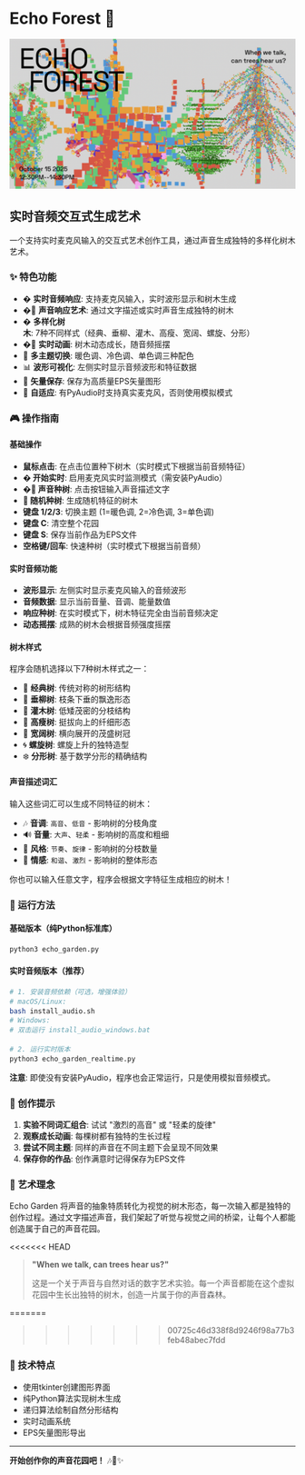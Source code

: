 # Echo Forest 🌳

![Echo Forest Banner](echo_forest_banner.png)
## 实时音频交互式生成艺术

一个支持实时麦克风输入的交互式艺术创作工具，通过声音生成独特的多样化树木艺术。

### ✨ 特色功能

- � **实时音频响应**: 支持麦克风输入，实时波形显示和树木生成
- �🎵 **声音响应艺术**: 通过文字描述或实时声音生成独特的树木
- � **多样化树木**: 7种不同样式（经典、垂柳、灌木、高瘦、宽阔、螺旋、分形）
- �🎨 **实时动画**: 树木动态成长，随音频摇摆
- 🌈 **多主题切换**: 暖色调、冷色调、单色调三种配色
- 📊 **波形可视化**: 左侧实时显示音频波形和特征数据
- 💾 **矢量保存**: 保存为高质量EPS矢量图形
- 🔧 **自适应**: 有PyAudio时支持真实麦克风，否则使用模拟模式

### 🎮 操作指南

#### 基础操作
- **鼠标点击**: 在点击位置种下树木（实时模式下根据当前音频特征）
- **� 开始实时**: 启用麦克风实时监测模式（需安装PyAudio）
- **�🎵 声音种树**: 点击按钮输入声音描述文字
- **🌱 随机种树**: 生成随机特征的树木
- **键盘 1/2/3**: 切换主题 (1=暖色调, 2=冷色调, 3=单色调)
- **键盘 C**: 清空整个花园
- **键盘 S**: 保存当前作品为EPS文件
- **空格键/回车**: 快速种树（实时模式下根据当前音频）

#### 实时音频功能
- **波形显示**: 左侧实时显示麦克风输入的音频波形
- **音频数据**: 显示当前音量、音调、能量数值
- **响应种树**: 在实时模式下，树木特征完全由当前音频决定
- **动态摇摆**: 成熟的树木会根据音频强度摇摆

#### 树木样式
程序会随机选择以下7种树木样式之一：

- 🌿 **经典树**: 传统对称的树形结构
- 🌲 **垂柳树**: 枝条下垂的飘逸形态
- 🌳 **灌木树**: 低矮茂密的分枝结构
- 🌴 **高瘦树**: 挺拔向上的纤细形态
- 🌰 **宽阔树**: 横向展开的茂盛树冠
- 🌀 **螺旋树**: 螺旋上升的独特造型
- ❄️ **分形树**: 基于数学分形的精确结构

#### 声音描述词汇
输入这些词汇可以生成不同特征的树木：

- 🎶 **音调**: `高音`、`低音` - 影响树的分枝角度
- 🔊 **音量**: `大声`、`轻柔` - 影响树的高度和粗细  
- 🎵 **风格**: `节奏`、`旋律` - 影响树的分枝数量
- 🎼 **情感**: `和谐`、`激烈` - 影响树的整体形态

你也可以输入任意文字，程序会根据文字特征生成相应的树木！

### 🚀 运行方法

#### 基础版本（纯Python标准库）
```bash
python3 echo_garden.py
```

#### 实时音频版本（推荐）
```bash
# 1. 安装音频依赖（可选，增强体验）
# macOS/Linux:
bash install_audio.sh
# Windows:
# 双击运行 install_audio_windows.bat

# 2. 运行实时版本
python3 echo_garden_realtime.py
```

**注意**: 即使没有安装PyAudio，程序也会正常运行，只是使用模拟音频模式。

### 🎨 创作提示

1. **实验不同词汇组合**: 试试 "激烈的高音" 或 "轻柔的旋律"
2. **观察成长动画**: 每棵树都有独特的生长过程
3. **尝试不同主题**: 同样的声音在不同主题下会呈现不同效果
4. **保存你的作品**: 创作满意时记得保存为EPS文件

### 🌟 艺术理念

Echo Garden 将声音的抽象特质转化为视觉的树木形态，每一次输入都是独特的创作过程。通过文字描述声音，我们架起了听觉与视觉之间的桥梁，让每个人都能创造属于自己的声音花园。

<<<<<<< HEAD
> **"When we talk, can trees hear us?"** 
> 
> 这是一个关于声音与自然对话的数字艺术实验。每一个声音都能在这个虚拟花园中生长出独特的树木，创造一片属于你的声音森林。

=======
>>>>>>> 00725c46d338f8d9246f98a77b3feb48abec7fdd
### 📝 技术特点

- 使用tkinter创建图形界面
- 纯Python算法实现树木生成
- 递归算法绘制自然分形结构
- 实时动画系统
- EPS矢量图形导出

---

**开始创作你的声音花园吧！** 🎶🌿✨
